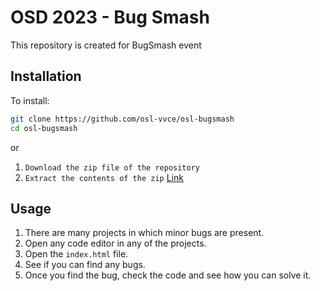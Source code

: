 # OSD 2023 - Bug Smash

This repository is created for BugSmash event

## Installation

To install:

```bash
git clone https://github.com/osl-vvce/osl-bugsmash
cd osl-bugsmash
```
or

1. `Download the zip file of the repository`
2. `Extract the contents of the zip` <a href="https://github.com/aniruddhabagal/osl-bugsmash/archive/refs/heads/main.zip"> Link </a>

## Usage
1. There are many projects in which minor bugs are present.
2. Open any code editor in any of the projects.
2. Open the `index.html` file.
4. See if you can find any bugs.
5. Once you find the bug, check the code and see how you can solve it.

